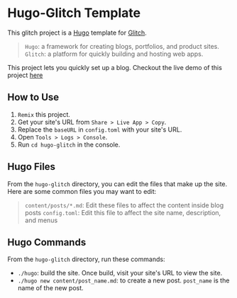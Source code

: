 Hugo-Glitch Template
====================

This glitch project is a [Hugo](https://gohugo.io/) template for [Glitch](https://glitch.com/).

>`Hugo`: a framework for creating blogs, portfolios, and product sites.
>`Glitch`: a platform for quickly building and hosting web apps. 

This project lets you quickly set up a blog. Checkout the live demo of this project [here](https://hugo-template.glitch.me/)

How to Use
----------

1. `Remix` this project.
2. Get your site's URL from `Share > Live App > Copy`.
3. Replace the `baseURL` in `config.toml` with your site's URL.
4. Open `Tools > Logs > Console`.
5. Run `cd hugo-glitch` in the console.

Hugo Files
----------

From the `hugo-glitch` directory, you can edit the files that make up the site. Here are some common files you may want to edit:

>`content/posts/*.md`: Edit these files to affect the content inside blog posts
>`config.toml`: Edit this file to affect the site name, description, and menus

Hugo Commands
-------------

From the `hugo-glitch` directory, run these commands:

- `./hugo`: build the site. Once build, visit your site's URL to view the site.
- `./hugo new content/post_name.md`: to create a new post. `post_name` is the name of the new post.
